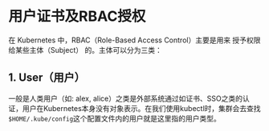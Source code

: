 # 用户证书及RBAC授权

在 Kubernetes 中，RBAC（Role-Based Access Control）主要是用来 授予权限给某些主体（Subject） 的。主体可以分为三类：

## 1. User（用户）

一般是人类用户（如: alex, alice）之类是外部系统通过如证书、SSO之类的认证，用户在Kubernetes本身没有对象表示。在我们使用kubectl时，集群会去查找`$HOME/.kube/config`这个配置文件内的用户就是这里指的用户类型。

